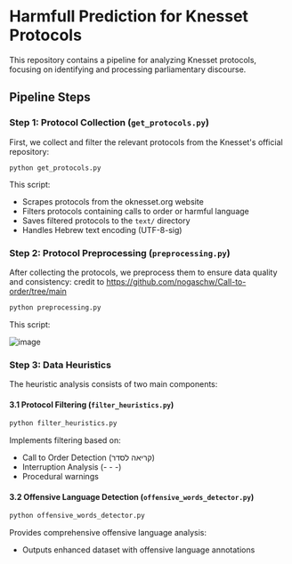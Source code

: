# Harmfull Prediction for Knesset Protocols
This repository contains a pipeline for analyzing Knesset protocols, focusing on identifying and processing parliamentary discourse.

## Pipeline Steps

### Step 1: Protocol Collection (`get_protocols.py`)
First, we collect and filter the relevant protocols from the Knesset's official repository:

```
python get_protocols.py
```

This script:
- Scrapes protocols from the oknesset.org website
- Filters protocols containing calls to order or harmful language
- Saves filtered protocols to the `text/` directory
- Handles Hebrew text encoding (UTF-8-sig)

### Step 2: Protocol Preprocessing (`preprocessing.py`)
After collecting the protocols, we preprocess them to ensure data quality and consistency:
credit to https://github.com/nogaschw/Call-to-order/tree/main

```bash
python preprocessing.py
```

This script:

![image](https://github.com/user-attachments/assets/0821ad0d-2b0d-4fad-93ac-3a453f96b50b)

### Step 3: Data Heuristics
The heuristic analysis consists of two main components:

#### 3.1 Protocol Filtering (`filter_heuristics.py`)
```bash
python filter_heuristics.py
```

Implements filtering based on:
- Call to Order Detection (קריאה לסדר)
- Interruption Analysis (- - -)
- Procedural warnings

#### 3.2 Offensive Language Detection (`offensive_words_detector.py`)
```bash
python offensive_words_detector.py
```
Provides comprehensive offensive language analysis:
- Outputs enhanced dataset with offensive language annotations
